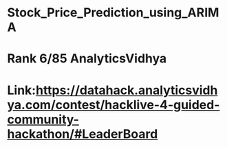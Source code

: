 # Stock_Price_Prediction_using_ARIMA
# Rank 6/85   AnalyticsVidhya
# Link:https://datahack.analyticsvidhya.com/contest/hacklive-4-guided-community-hackathon/#LeaderBoard

